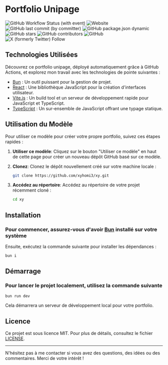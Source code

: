 # Portfolio Unipage

![GitHub Workflow Status (with event)](https://img.shields.io/github/actions/workflow/status/xyhomi3/XY/deploy.yml)
![Website](https://img.shields.io/website?url=https%3A%2F%2Fxyhomi3.github.io%2FXY%2F)
![GitHub last commit (by committer)](https://img.shields.io/github/last-commit/xyhomi3/xy)
![GitHub package.json dynamic](https://img.shields.io/github/package-json/author/xyhomi3/xy)
![GitHub stars](https://img.shields.io/github/stars/xyhomi3/xy?style=flat-square)
![GitHub contributors](https://img.shields.io/github/contributors/xyhomi3/xy)
![GitHub](https://img.shields.io/github/license/xyhomi3/xy)
![X (formerly Twitter) Follow](https://img.shields.io/twitter/follow/xyhomi3)

## Technologies Utilisées

Découvrez ce portfolio unipage, déployé automatiquement grâce à GitHub Actions, et explorez mon travail avec les technologies de pointe suivantes :

- [Bun](https://bun.sh) : Un outil puissant pour la gestion de projet.
- [React](https://reactjs.org) : Une bibliothèque JavaScript pour la création d'interfaces utilisateur.
- [Vite.js](https://vitejs.dev) : Un build tool et un serveur de développement rapide pour JavaScript et TypeScript.
- [TypeScript](https://www.typescriptlang.org) : Un sur-ensemble de JavaScript offrant une typage statique.

## Utilisation du Modèle

Pour utiliser ce modèle pour créer votre propre portfolio, suivez ces étapes rapides :

1. **Utiliser ce modèle**: Cliquez sur le bouton "Utiliser ce modèle" en haut de cette page pour créer un nouveau dépôt GitHub basé sur ce modèle.

2. **Clonez**: Clonez le dépôt nouvellement créé sur votre machine locale :

   ```bash
   git clone https://github.com/xyhomi3/xy.git
   ```

3. **Accédez au répertoire**: Accédez au répertoire de votre projet récemment cloné :

   ```bash
   cd xy
   ```

## Installation

### Pour commencer, assurez-vous d'avoir [Bun](https://bun.sh) installé sur votre système

Ensuite, exécutez la commande suivante pour installer les dépendances :

```bash
bun i
```

## Démarrage

### Pour lancer le projet localement, utilisez la commande suivante

```bash
bun run dev
```

Cela démarrera un serveur de développement local pour votre portfolio.

## Licence

Ce projet est sous licence MIT. Pour plus de détails, consultez le fichier [LICENSE](LICENSE).

---

N'hésitez pas à me contacter si vous avez des questions, des idées ou des commentaires. Merci de votre intérêt !
